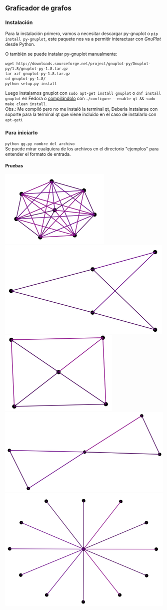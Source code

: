 ## Graficador de grafos

### Instalación
Para la instalación primero, vamos a necesitar descargar py-gnuplot o `pip install py-gnuplot`, este paquete nos
va a permitir interactuar con *GnuPlot* desde Python.   

O también se puede instalar py-gnuplot manualmente:
```
wget http://downloads.sourceforge.net/project/gnuplot-py/Gnuplot-py/1.8/gnuplot-py-1.8.tar.gz
tar xzf gnuplot-py-1.8.tar.gz
cd gnuplot-py-1.8/
python setup.py install
```
Luego instalamos gnuplot con `sudo apt-get install gnuplot` o `dnf install gnuplot` en Fedora
o [compilándolo](https://sourceforge.net/projects/gnuplot/files/gnuplot/) con `./configure --enable-qt && sudo make clean install`.  
Obs.: Me compiló pero no me instaló la terminal qt, Debería instalarse con soporte para la terminal qt que viene incluído en el caso de instalarlo con `apt-get`i.

### Para iniciarlo
`python gg.py nombre del archivo`  
Se puede mirar cualquiera de los archivos en el directorio "ejemplos" para entender el formato de entrada.

#### Pruebas
![alt text](/img/k8.png)
![alt text](/img/k2-3.png)  
![alt text](/img/r4.png)
![alt text](/img/butterfly.png)  
![alt text](/img/k1-12.png)
